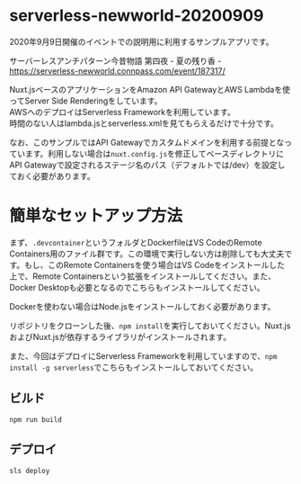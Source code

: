 # serverless-newworld-20200909
2020年9月9日開催のイベントでの説明用に利用するサンプルアプリです。

サーバーレスアンチパターン今昔物語 第四夜 - 夏の残り香 - <br>
https://serverless-newworld.connpass.com/event/187317/ <br>


Nuxt.jsベースのアプリケーションをAmazon API GatewayとAWS Lambdaを使ってServer Side Renderingをしています。<br>
AWSへのデプロイはServerless Frameworkを利用しています。<br>
時間のない人はlambda.jsとserverless.xmlを見てもらえるだけで十分です。

なお、このサンプルではAPI Gatewayでカスタムドメインを利用する前提となっています。利用しない場合は`nuxt.config.js`を修正してベースディレクトリにAPI Gatewayで設定されるステージ名のパス（デフォルトでは/dev）を設定しておく必要があります。

# 簡単なセットアップ方法
まず、`.devcontainer`というフォルダとDockerfileはVS CodeのRemote Containers用のファイル群です。この環境で実行しない方は削除しても大丈夫です。もし、このRemote Containersを使う場合はVS Codeをインストールした上で、Remote Containersという拡張をインストールしてください。また、Docker Desktopも必要となるのでこちらもインストールしてください。

Dockerを使わない場合はNode.jsをインストールしておく必要があります。

リポジトリをクローンした後、`npm install`を実行しておいてください。Nuxt.jsおよびNuxt.jsが依存するライブラリがインストールされます。

また、今回はデプロイにServerless Frameworkを利用していますので、`npm install -g serverless`でこちらもインストールしておいてください。

## ビルド
```
npm run build
```

## デプロイ
```
sls deploy
```



